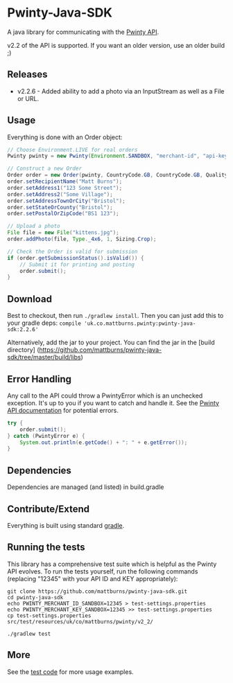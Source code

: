Pwinty-Java-SDK
===============

A java library for communicating with the [Pwinty API](http://www.pwinty.com/api.html).

v2.2 of the API is supported. If you want an older version, use an older build ;)


Releases
--------
* v2.2.6 - Added ability to add a photo via an InputStream as well as a File or URL.

Usage
-----

Everything is done with an Order object:

``` java
// Choose Environment.LIVE for real orders
Pwinty pwinty = new Pwinty(Environment.SANDBOX, "merchant-id", "api-key");

// Construct a new Order
Order order = new Order(pwinty, CountryCode.GB, CountryCode.GB, QualityLevel.Standard, false);
order.setRecipientName("Matt Burns");
order.setAddress1("123 Some Street");
order.setAddress2("Some Village");
order.setAddressTownOrCity("Bristol");
order.setStateOrCounty("Bristol");
order.setPostalOrZipCode("BS1 123");

// Upload a photo
File file = new File("kittens.jpg");
order.addPhoto(file, Type._4x6, 1, Sizing.Crop);

// Check the Order is valid for submission
if (order.getSubmissionStatus().isValid()) {
    // Submit it for printing and posting
    order.submit();
}

```


Download
--------

Best to checkout, then run `./gradlew install`. Then you can just add this to your gradle deps: `compile 'uk.co.mattburns.pwinty:pwinty-java-sdk:2.2.6' `

Alternatively, add the jar to your project. You can find the jar in the [build directory]
(https://github.com/mattburns/pwinty-java-sdk/tree/master/build/libs)


Error Handling
--------------

Any call to the API could throw a PwintyError which is an unchecked exception. It's up to you if you want to catch and handle it. See the [Pwinty API documentation](http://www.pwinty.com/api) for potential errors.

``` java
try {
	order.submit();
} catch (PwintyError e) {
	System.out.println(e.getCode() + ": " + e.getError());
}
```



Dependencies
------------

Dependencies are managed (and listed) in build.gradle

Contribute/Extend
-----------------

Everything is built using standard [gradle](https://gradle.org/docs/current/userguide/tutorial_java_projects.html).


Running the tests
-----------------

This library has a comprehensive test suite which is helpful as the Pwinty API evolves. To run the tests yourself, run the following commands (replacing "12345" with your API ID and KEY appropriately):

```
git clone https://github.com/mattburns/pwinty-java-sdk.git
cd pwinty-java-sdk
echo PWINTY_MERCHANT_ID_SANDBOX=12345 > test-settings.properties
echo PWINTY_MERCHANT_KEY_SANDBOX=12345 >> test-settings.properties
cp test-settings.properties src/test/resources/uk/co/mattburns/pwinty/v2_2/

./gradlew test
```



More
----

See the [test code](https://github.com/mattburns/pwinty-java-sdk/tree/master/src/test/java/uk/co/mattburns/pwinty/v2_2/) for more usage examples.
